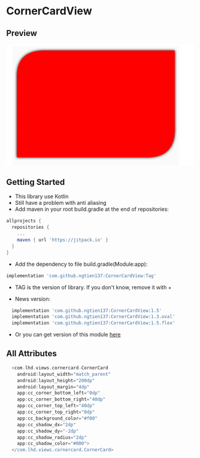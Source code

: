 # CornerCardView

## Preview 
![alt text](https://github.com/ngtien137/CornerCardView/blob/master/images/preview.png) 
## Getting Started 
* This library use Kotlin 
* Still have a problem with anti aliasing
* Add maven in your root build.gradle at the end of repositories:

```gradle 
allprojects { 
  repositories { 
    ... 
    maven { url 'https://jitpack.io' }
  } 
} 
``` 

* Add the dependency to file build.gradle(Module:app): 

```gradle
implementation 'com.github.ngtien137:CornerCardView:Tag' 

``` 

* TAG is the version of library. If you don't know, remove it with + 

* News version:
```gradle
  implementation 'com.github.ngtien137:CornerCardView:1.5'
  implementation 'com.github.ngtien137:CornerCardView:1.3.oval'
  implementation 'com.github.ngtien137:CornerCardView:1.5.flex'
```
* Or you can get version of this module [here](https://jitpack.io/#ngtien137/CornerCardView)
## All Attributes 
```gradle 
  <com.lhd.views.cornercard.CornerCard
    android:layout_width="match_parent"
    android:layout_height="200dp"
    android:layout_margin="4dp"
    app:cc_corner_bottom_left="0dp"
    app:cc_corner_bottom_right="40dp"
    app:cc_corner_top_left="40dp"
    app:cc_corner_top_right="0dp"
    app:cc_background_color="#f00"
    app:cc_shadow_dx="2dp"
    app:cc_shadow_dy="-2dp"
    app:cc_shadow_radius="2dp"
    app:cc_shadow_color="#000">
  </com.lhd.views.cornercard.CornerCard>
``` 
